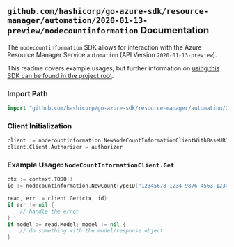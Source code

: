 
## `github.com/hashicorp/go-azure-sdk/resource-manager/automation/2020-01-13-preview/nodecountinformation` Documentation

The `nodecountinformation` SDK allows for interaction with the Azure Resource Manager Service `automation` (API Version `2020-01-13-preview`).

This readme covers example usages, but further information on [using this SDK can be found in the project root](https://github.com/hashicorp/go-azure-sdk/tree/main/docs).

### Import Path

```go
import "github.com/hashicorp/go-azure-sdk/resource-manager/automation/2020-01-13-preview/nodecountinformation"
```


### Client Initialization

```go
client := nodecountinformation.NewNodeCountInformationClientWithBaseURI("https://management.azure.com")
client.Client.Authorizer = authorizer
```


### Example Usage: `NodeCountInformationClient.Get`

```go
ctx := context.TODO()
id := nodecountinformation.NewCountTypeID("12345678-1234-9876-4563-123456789012", "example-resource-group", "automationAccountValue", "nodeconfiguration")

read, err := client.Get(ctx, id)
if err != nil {
	// handle the error
}
if model := read.Model; model != nil {
	// do something with the model/response object
}
```
